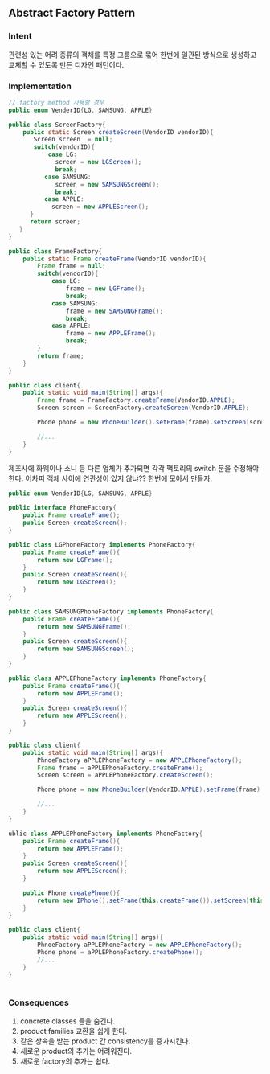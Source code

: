## Abstract Factory Pattern

### Intent <br>
관련성 있는 어려 종류의 객체를 특정 그룹으로 묶어 한번에 일관된 방식으로 생성하고 교체할 수 있도록 만든 디자인 패턴이다.


### Implementation <br>
```java
// factory method 사용할 경우
public enum VenderID{LG, SAMSUNG, APPLE}

public class ScreenFactory{
	public static Screen createScreen(VendorID vendorID){
       Screen screen  = null;
       switch(vendorID){
           case LG:
             screen = new LGScreen();
             break;
          case SAMSUNG:
             screen = new SAMSUNGScreen();
             break;
          case APPLE:
          	screen = new APPLEScreen();
      }
      return screen;
   }
}

public class FrameFactory{
	public static Frame createFrame(VendorID vendorID){
		Frame frame = null;
		switch(vendorID){
			case LG:
				frame = new LGFrame();
				break;
			case SAMSUNG:
				frame = new SAMSUNGFrame();
				break;
			case APPLE:
				frame = new APPLEFrame();
				break;
		}
		return frame;
	}
}

public class client{
	public static void main(String[] args){
		Frame frame = FrameFactory.createFrame(VendorID.APPLE);
		Screen screen = ScreenFactory.createScreen(VendorID.APPLE);

		Phone phone = new PhoneBuilder().setFrame(frame).setScreen(screen).build();

		//...
	}
}
```
제조사에 화웨이나 소니 등 다른 업체가 추가되면 각각 팩토리의 switch 문을 수정해야 한다. 
어차피 객체 사이에 연관성이 있지 않냐?? 한번에 모아서 만들자.

```java
public enum VenderID{LG, SAMSUNG, APPLE}

public interface PhoneFactory{
	public Frame createFrame();
	public Screen createScreen();
}

public class LGPhoneFactory implements PhoneFactory{
	public Frame createFrame(){
		return new LGFrame();
	}
	public Screen createScreen(){
		return new LGScreen();
	}
}

public class SAMSUNGPhoneFactory implements PhoneFactory{
	public Frame createFrame(){
		return new SAMSUNGFrame();
	}
	public Screen createScreen(){
		return new SAMSUNGScreen();
	}
}

public class APPLEPhoneFactory implements PhoneFactory{
	public Frame createFrame(){
		return new APPLEFrame();
	}
	public Screen createScreen(){
		return new APPLEScreen();
	}
}

public class client{
	public static void main(String[] args){
		PhnoeFactory aPPLEPhoneFactory = new APPLEPhoneFactory();
		Frame frame = aPPLEPhoneFactory.createFrame();
		Screen screen = aPPLEPhoneFactory.createScreen();

		Phone phone = new PhoneBuilder(VendorID.APPLE).setFrame(frame).setScreen(screen).build();

		//...
	}
}
```

```java
ublic class APPLEPhoneFactory implements PhoneFactory{
	public Frame createFrame(){
		return new APPLEFrame();
	}
	public Screen createScreen(){
		return new APPLEScreen();
	}

	public Phone createPhone(){
		return new IPhone().setFrame(this.createFrame()).setScreen(this.createScreen());
	}
}

public class client{
	public static void main(String[] args){
		PhnoeFactory aPPLEPhoneFactory = new APPLEPhoneFactory();
		Phone phone = aPPLEPhoneFactory.createPhone();
		//...
	}
}
```

```java

```

### Consequences <br>
1. concrete classes 들을 숨긴다.
2. product families 교환을 쉽게 한다.
3. 같은 상속을 받는 product 간 consistency를 증가시킨다.
4. 새로운 product의 추가는 어려워진다.
5. 새로운 factory의 추가는 쉽다.
